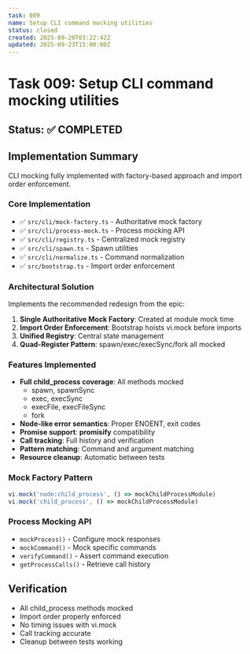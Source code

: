 ```yaml
---
task: 009
name: Setup CLI command mocking utilities
status: closed
created: 2025-09-20T03:22:42Z
updated: 2025-09-23T15:00:00Z
---
```


# Task 009: Setup CLI command mocking utilities

## Status: ✅ COMPLETED

## Implementation Summary

CLI mocking fully implemented with factory-based approach and import order enforcement.

### Core Implementation
- ✅ `src/cli/mock-factory.ts` - Authoritative mock factory
- ✅ `src/cli/process-mock.ts` - Process mocking API
- ✅ `src/cli/registry.ts` - Centralized mock registry
- ✅ `src/cli/spawn.ts` - Spawn utilities
- ✅ `src/cli/normalize.ts` - Command normalization
- ✅ `src/bootstrap.ts` - Import order enforcement

### Architectural Solution
Implements the recommended redesign from the epic:
1. **Single Authoritative Mock Factory**: Created at module mock time
2. **Import Order Enforcement**: Bootstrap hoists vi.mock before imports
3. **Unified Registry**: Central state management
4. **Quad-Register Pattern**: spawn/exec/execSync/fork all mocked

### Features Implemented
- **Full child_process coverage**: All methods mocked
  - spawn, spawnSync
  - exec, execSync
  - execFile, execFileSync
  - fork
- **Node-like error semantics**: Proper ENOENT, exit codes
- **Promise support**: __promisify__ compatibility
- **Call tracking**: Full history and verification
- **Pattern matching**: Command and argument matching
- **Resource cleanup**: Automatic between tests

### Mock Factory Pattern
```typescript
vi.mock('node:child_process', () => mockChildProcessModule)
vi.mock('child_process', () => mockChildProcessModule)
```

### Process Mocking API
- `mockProcess()` - Configure mock responses
- `mockCommand()` - Mock specific commands
- `verifyCommand()` - Assert command execution
- `getProcessCalls()` - Retrieve call history

## Verification
- All child_process methods mocked
- Import order properly enforced
- No timing issues with vi.mock
- Call tracking accurate
- Cleanup between tests working